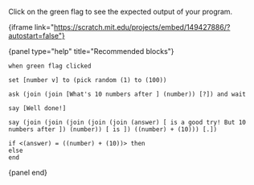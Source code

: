 Click on the green flag to see the expected output of your program.

{iframe link="https://scratch.mit.edu/projects/embed/149427886/?autostart=false"}

{panel type="help" title="Recommended blocks"}

```scratch:split:random
when green flag clicked

set [number v] to (pick random (1) to (100))

ask (join (join [What's 10 numbers after ] (number)) [?]) and wait

say [Well done!]

say (join (join (join (join (join (answer) [ is a good try! But 10 numbers after ]) (number)) [ is ]) ((number) + (10))) [.])

if <(answer) = ((number) + (10))> then
else
end
```

{panel end}
